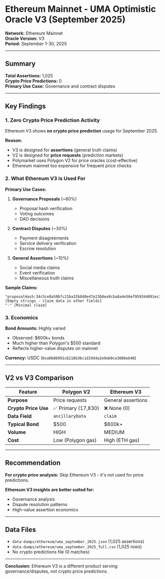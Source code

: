 # Ethereum Mainnet - UMA Optimistic Oracle V3 (September 2025)

**Network:** Ethereum Mainnet  
**Oracle Version:** V3  
**Period:** September 1-30, 2025

---

## Summary

**Total Assertions:** 1,025  
**Crypto Price Predictions:** 0  
**Primary Use Case:** Governance and contract disputes

---

## Key Findings

### 1. Zero Crypto Price Prediction Activity

Ethereum V3 shows **no crypto price prediction** usage for September 2025.

**Reason:**
- V3 is designed for **assertions** (general truth claims)
- V2 is designed for **price requests** (prediction markets)
- Polymarket uses Polygon V2 for price oracles (cost-effective)
- Ethereum mainnet too expensive for frequent price checks

### 2. What Ethereum V3 is Used For

**Primary Use Cases:**
1. **Governance Proposals** (~60%)
   - Proposal hash verification
   - Voting outcomes
   - DAO decisions

2. **Contract Disputes** (~30%)
   - Payment disagreements
   - Service delivery verification
   - Escrow resolution

3. **General Assertions** (~10%)
   - Social media claims
   - Event verification
   - Miscellaneous truth claims

**Sample Claims:**
```
"proposalHash:34c5ce8a50bfc21ba32b8d0e47e23b0ea9cba8a4e56ef959344091ec38419c3b"
[Empty strings - claim data in other fields]
"-" [Minimal claim]
```

### 3. Economics

**Bond Amounts:** Highly varied
- Observed: $600k+ bonds
- Much higher than Polygon's $500 standard
- Reflects higher-value disputes on mainnet

**Currency:** USDC (`0xa0b86991c6218b36c1d19d4a2e9eb0ce3606eb48`)

---

## V2 vs V3 Comparison

| Feature | Polygon V2 | Ethereum V3 |
|---------|------------|-------------|
| **Purpose** | Price requests | General assertions |
| **Crypto Price Use** | ✅ Primary (17,830) | ❌ None (0) |
| **Data Field** | `ancillaryData` | `claim` |
| **Typical Bond** | $500 | $600k+ |
| **Volume** | HIGH | MEDIUM |
| **Cost** | Low (Polygon gas) | High (ETH gas) |

---

## Recommendation

**For crypto price analysis:** Skip Ethereum V3 - it's not used for price predictions.

**Ethereum V3 insights are better suited for:**
- Governance analysis
- Dispute resolution patterns
- High-value assertion economics

---

## Data Files

- `data-dumps/ethereum/uma_september_2025.json` (1,025 assertions)
- `data-dumps/ethereum/uma_september_2025_full.csv` (1,025 rows)
- No crypto predictions file (0 matches)

---

**Conclusion:** Ethereum V3 is a different product serving governance/disputes, not crypto price predictions.


